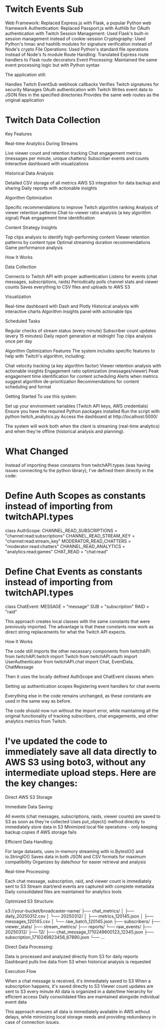 # Twitch Events Sub 
Web Framework: Replaced Express.js with Flask, a popular Python web framework
Authentication: Replaced Passport.js with Authlib for OAuth authentication with Twitch
Session Management: Used Flask's built-in session management instead of cookie-session
Cryptography: Used Python's hmac and hashlib modules for signature verification instead of Node's crypto
File Operations: Used Python's standard file operations instead of Node's fs module
Route Handling: Translated Express route handlers to Flask route decorators
Event Processing: Maintained the same event processing logic but with Python syntax

The application still:

Handles Twitch EventSub webhook callbacks
Verifies Twitch signatures for security
Manages OAuth authentication with Twitch
Writes event data to JSON files in the specified directories
Provides the same web routes as the original application

# Twitch Data Collection

Key Features

Real-time Analytics During Streams

Live viewer count and retention tracking
Chat engagement metrics (messages per minute, unique chatters)
Subscriber events and counts
Interactive dashboard with visualizations


Historical Data Analysis

Detailed CSV storage of all metrics
AWS S3 integration for data backup and sharing
Daily reports with actionable insights


Algorithm Optimization

Specific recommendations to improve Twitch algorithm ranking
Analysis of viewer retention patterns
Chat-to-viewer ratio analysis (a key algorithm signal)
Peak engagement time identification


Content Strategy Insights

Top clips analysis to identify high-performing content
Viewer retention patterns by content type
Optimal streaming duration recommendations
Game performance analysis



How It Works

Data Collection

Connects to Twitch API with proper authentication
Listens for events (chat messages, subscriptions, raids)
Periodically polls channel stats and viewer counts
Saves everything to CSV files and uploads to AWS S3


Visualization

Real-time dashboard with Dash and Plotly
Historical analysis with interactive charts
Algorithm insights panel with actionable tips


Scheduled Tasks

Regular checks of stream status (every minute)
Subscriber count updates (every 15 minutes)
Daily report generation at midnight
Top clips analysis once per day



Algorithm Optimization Features
The system includes specific features to help with Twitch's algorithm, including:

Chat velocity tracking (a key algorithm factor)
Viewer retention analysis with actionable insights
Engagement ratio optimization (messages/viewer)
Peak engagement time identification for content scheduling
Alerts when metrics suggest algorithm de-prioritization
Recommendations for content scheduling and format

Getting Started
To use this system:

Set up your environment variables (Twitch API keys, AWS credentials)
Ensure you have the required Python packages installed
Run the script with python twitch_analytics.py
Access the dashboard at http://localhost:5000/

The system will work both when the client is streaming (real-time analytics) and when they're offline (historical analysis and planning).

# What Changed
Instead of importing these constants from twitchAPI.types (was having issues connecting to the python library), I've defined them directly in the code:
# Define Auth Scopes as constants instead of importing from twitchAPI.types
class AuthScope:
    CHANNEL_READ_SUBSCRIPTIONS = "channel:read:subscriptions"
    CHANNEL_READ_STREAM_KEY = "channel:read:stream_key"
    MODERATOR_READ_CHATTERS = "moderator:read:chatters"
    CHANNEL_READ_ANALYTICS = "analytics:read:games"
    CHAT_READ = "chat:read"

# Define Chat Events as constants instead of importing from twitchAPI.types
class ChatEvent:
    MESSAGE = "message"
    SUB = "subscription"
    RAID = "raid"

This approach creates local classes with the same constants that were previously imported. The advantage is that these constants now work as direct string replacements for what the Twitch API expects.

How It Works

The code still imports the other necessary components from twitchAPI:
from twitchAPI.twitch import Twitch
from twitchAPI.oauth import UserAuthenticator
from twitchAPI.chat import Chat, EventData, ChatMessage

Then it uses the locally defined AuthScope and ChatEvent classes when:

Setting up authentication scopes
Registering event handlers for chat events


Everything else in the code remains unchanged, as these constants are used in the same way as before.

The code should now run without the import error, while maintaining all the original functionality of tracking subscribers, chat engagements, and other analytics metrics from Twitch.

# I've updated the code to immediately save all data directly to AWS S3 using boto3, without any intermediate upload steps. Here are the key changes:
Direct AWS S3 Storage

Immediate Data Saving:

All events (chat messages, subscriptions, raids, viewer counts) are saved to S3 as soon as they're collected
Uses put_object() method directly to immediately store data in S3
Minimized local file operations - only keeping backup copies if AWS storage fails


Efficient Data Handling:

For large datasets, uses in-memory streaming with io.BytesIO() and io.StringIO()
Saves data in both JSON and CSV formats for maximum compatibility
Organizes by date/hour for easier retrieval and analysis


Real-time Processing:

Each chat message, subscription, raid, and viewer count is immediately sent to S3
Stream start/end events are captured with complete metadata
Daily consolidated files are maintained for analytics tools

Optimized S3 Structure:

s3://your-bucket/broadcaster-name/
   ├── chat_metrics/
   │   ├── daily_20250312.csv
   │   └── 20250312/
   │       ├── metrics_120145.json
   │       ├── messages_120145.csv
   │       └── raw_batch_120145.json
   ├── subscribers/
   ├── viewer_stats/
   ├── stream_metrics/
   ├── reports/
   └── raw_events/
       ├── 20250312/
           ├── 12/
               ├── chat_message_1710249600123_12345.json
               ├── subscription_1710249823456_67890.json
               └── ...

Direct Data Processing:

Data is processed and analyzed directly from S3 for daily reports
Dashboard pulls live data from S3 when historical analysis is requested



Execution Flow

When a chat message is received, it's immediately saved to S3
When a subscription happens, it's saved directly to S3
Viewer count updates are sent to S3 every minute
All data is organized in a date/time hierarchy for efficient access
Daily consolidated files are maintained alongside individual event data

This approach ensures all data is immediately available in AWS without delays, while minimizing local storage needs and providing redundancy in case of connection issues.              